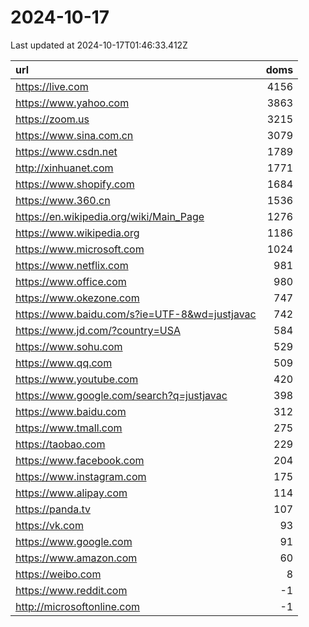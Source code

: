 # 2024-10-17

<!-- BEGIN -->
Last updated at 2024-10-17T01:46:33.412Z

url | doms
:- | -:
https://live.com | 4156
https://www.yahoo.com | 3863
https://zoom.us | 3215
https://www.sina.com.cn | 3079
https://www.csdn.net | 1789
http://xinhuanet.com | 1771
https://www.shopify.com | 1684
https://www.360.cn | 1536
https://en.wikipedia.org/wiki/Main_Page | 1276
https://www.wikipedia.org | 1186
https://www.microsoft.com | 1024
https://www.netflix.com | 981
https://www.office.com | 980
https://www.okezone.com | 747
https://www.baidu.com/s?ie=UTF-8&wd=justjavac | 742
https://www.jd.com/?country=USA | 584
https://www.sohu.com | 529
https://www.qq.com | 509
https://www.youtube.com | 420
https://www.google.com/search?q=justjavac | 398
https://www.baidu.com | 312
https://www.tmall.com | 275
https://taobao.com | 229
https://www.facebook.com | 204
https://www.instagram.com | 175
https://www.alipay.com | 114
https://panda.tv | 107
https://vk.com | 93
https://www.google.com | 91
https://www.amazon.com | 60
https://weibo.com | 8
https://www.reddit.com | -1
http://microsoftonline.com | -1
<!-- END -->
